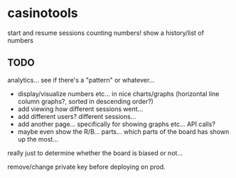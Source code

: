 # casinotools

start and resume sessions
counting numbers!
show a history/list of numbers 

## TODO

analytics... see if there's a "pattern" or whatever...
* display/visualize numbers etc... in nice charts/graphs (horizontal line column graphs?, sorted in descending order?)
* add viewing how different sessions went...
* add different users? different sessions... 
* add another page... specifically for showing graphs etc... 
API calls? 
* maybe even show the R/B... parts... 
which parts of the board has shown up the most... 

really just to determine whether the board is biased or not... 

remove/change private key before deploying on prod. 
